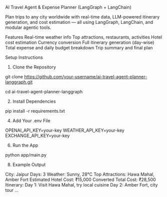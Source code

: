 AI Travel Agent & Expense Planner (LangGraph + LangChain)

Plan trips to any city worldwide with real-time data, LLM-powered itinerary generation, and cost estimation — all using LangGraph, LangChain, and modular agentic tools.

Features
Real-time weather info
Top attractions, restaurants, activities
Hotel cost estimation
Currency conversion
Full itinerary generation (day-wise)
Total expense and daily budget breakdown
Trip summary and final plan

Setup Instructions
1. Clone the Repository

git clone https://github.com/your-username/ai-travel-agent-planner-langgraph.git

cd ai-travel-agent-planner-langgraph

2. Install Dependencies

pip install -r requirements.txt

4. Add Your .env File
   
OPENAI_API_KEY=your-key
WEATHER_API_KEY=your-key
EXCHANGE_API_KEY=your-key

6. Run the App
   
python app/main.py

8. Example Output
   
City: Jaipur
Days: 3
Weather: Sunny, 28°C
Top Attractions: Hawa Mahal, Amber Fort
Estimated Hotel Cost: ₹15,000
Converted Total Cost: ₹28,500
Itinerary:
  Day 1: Visit Hawa Mahal, try local cuisine
  Day 2: Amber Fort, city tour
  ...

   

